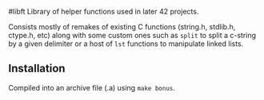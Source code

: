 #libft
Library of helper functions used in later 42 projects.

Consists mostly of remakes of existing C functions (string.h, stdlib.h, ctype.h, etc) along with some custom ones such as `split` to split a c-string by a given delimiter or a host of `lst` functions to manipulate linked lists.

## Installation
Compiled into an archive file (.a) using `make bonus`.
